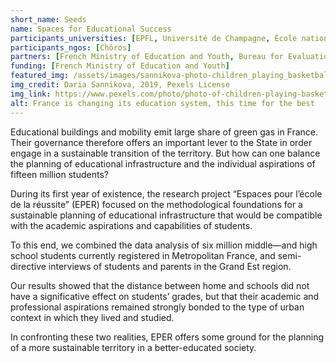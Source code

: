 ```yaml
---
short_name: Seeds
name: Spaces for Educational Success
participants_universities: [EPFL, Université de Champagne, École nationale supérieure d’architecture de Strasbourg]
participants_ngos: [Chôros]
partners: [French Ministry of Education and Youth, Bureau for Evaluation Performance and Prospective, Academy of Reims]
funding: [French Ministry of Education and Youth]
featured_img: /assets/images/sannikova-photo-children_playing_basketball.jpg
img_credit: Daria Sannikova, 2019, Pexels License
img_link: https://www.pexels.com/photo/photo-of-children-playing-basketball-2422438/
alt: France is changing its education system, this time for the best
---
```

Educational buildings and mobility emit large share of green gas in France. Their governance therefore offers an important lever to the State in order engage in a sustainable transition of the territory. But how can one balance the planning of educational infrastructure and the individual aspirations of fifteen million students? 

During its first year of existence, the research project “Espaces pour l’école de la réussite” (EPER) focused on the methodological foundations for a sustainable planning of educational infrastructure that would be compatible with the academic aspirations and capabilities of students. 

To this end, we combined the data analysis of six million middle—and high school students currently registered in Metropolitan France, and semi-directive interviews of students and parents in the Grand Est region. 

Our results showed that the distance between home and schools did not have a significative effect on students’ grades, but that their academic and professional aspirations remained strongly bonded to the type of urban context in which they lived and studied. 

In confronting these two realities, EPER offers some ground for the planning of a more sustainable territory in a better-educated society.
